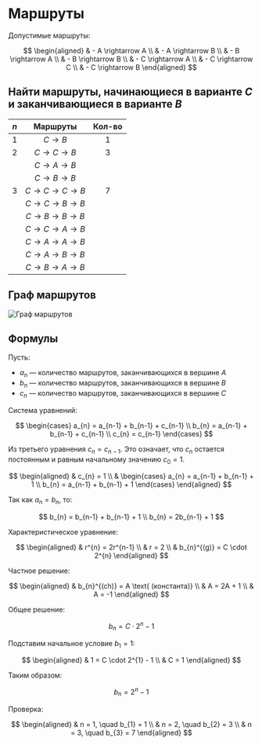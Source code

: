 # Маршруты

Допустимые маршруты:

$$
\begin{aligned}
& - A \rightarrow A \\
& - A \rightarrow B \\
& - B \rightarrow A \\
& - B \rightarrow B \\
& - C \rightarrow A \\
& - C \rightarrow C \\
& - C \rightarrow B
\end{aligned}
$$

## Найти маршруты, начинающиеся в варианте $C$ и заканчивающиеся в варианте $B$

| $n$ | Маршруты                      | Кол-во |
| :---: | :----------------------------: | :---: |
| 1    | $C \rightarrow B$             | 1     |
| 2    | $C \rightarrow C \rightarrow B$ | 3     |
|      | $C \rightarrow A \rightarrow B$ |       |
|      | $C \rightarrow B \rightarrow B$ |       |
| 3    | $C \rightarrow C \rightarrow C \rightarrow B$ |  7    |
|      | $C \rightarrow C \rightarrow B \rightarrow B$ |       |
|      | $C \rightarrow B \rightarrow B \rightarrow B$ |       |
|      | $C \rightarrow C \rightarrow A \rightarrow B$ |       |
|      | $C \rightarrow A \rightarrow A \rightarrow B$ |       |
|      | $C \rightarrow A \rightarrow B \rightarrow B$ |       |
|      | $C \rightarrow B \rightarrow A \rightarrow B$ |       |

## Граф маршрутов

![Граф маршрутов](https://i.ibb.co/9hNmvXZ/2024-12-04-160028.png)

## Формулы

Пусть:
- $a_{n}$ — количество маршрутов, заканчивающихся в вершине $A$
- $b_{n}$ — количество маршрутов, заканчивающихся в вершине $B$
- $c_{n}$ — количество маршрутов, заканчивающихся в вершине $C$

Система уравнений:

$$
\begin{cases}
a_{n} = a_{n-1} + b_{n-1} + c_{n-1} \\
b_{n} = a_{n-1} + b_{n-1} + c_{n-1} \\
c_{n} = c_{n-1}
\end{cases}
$$


Из третьего уравнения $c_{n} = c_{n-1}$. Это означает, что $c_{n}$ остается постоянным и равным начальному значению $c_{0} = 1$.

$$
\begin{aligned}
& c_{n} = 1 \\
& \begin{cases}
a_{n} = a_{n-1} + b_{n-1} + 1 \\
b_{n} = a_{n-1} + b_{n-1} + 1
\end{cases}
\end{aligned}
$$

Так как $a_{n} = b_{n}$, то:

$$
b_{n} = b_{n-1} + b_{n-1} + 1 \\
b_{n} = 2b_{n-1} + 1
$$

Характеристическое уравнение:

$$
\begin{aligned}
& r^{n} = 2r^{n-1} \\
& r = 2 \\
& b_{n}^{(g)} = C \cdot 2^{n}
\end{aligned}
$$

Частное решение:

$$
\begin{aligned}
& b_{n}^{(ch)} = A \text{ (константа)} \\
& A = 2A + 1 \\
& A = -1
\end{aligned}
$$

Общее решение:

$$
b_{n} = C \cdot 2^{n} - 1
$$

Подставим начальное условие $b_{1} = 1$:

$$
\begin{aligned}
& 1 = C \cdot 2^{1} - 1 \\
& C = 1
\end{aligned}
$$

Таким образом:

$$
b_{n} = 2^{n} - 1
$$

Проверка:

$$
\begin{aligned}
& n = 1, \quad b_{1} = 1 \\
& n = 2, \quad b_{2} = 3 \\
& n = 3, \quad b_{3} = 7
\end{aligned}
$$

